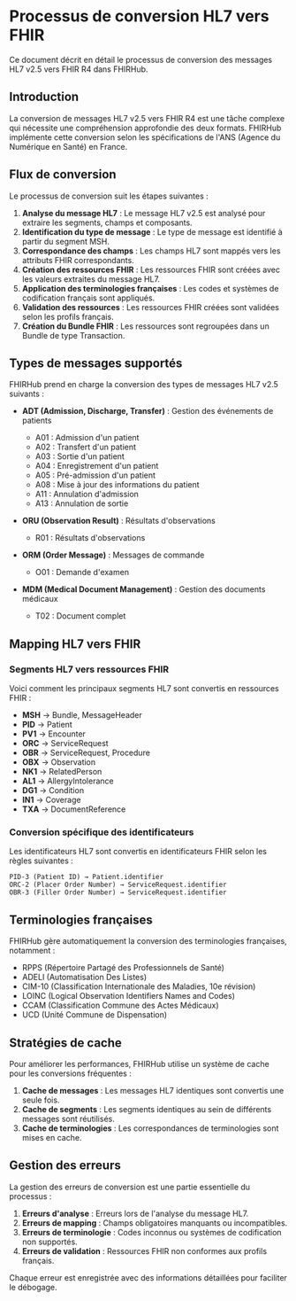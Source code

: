 # Processus de conversion HL7 vers FHIR

Ce document décrit en détail le processus de conversion des messages HL7 v2.5 vers FHIR R4 dans FHIRHub.

## Introduction

La conversion de messages HL7 v2.5 vers FHIR R4 est une tâche complexe qui nécessite une compréhension approfondie des deux formats. FHIRHub implémente cette conversion selon les spécifications de l'ANS (Agence du Numérique en Santé) en France.

## Flux de conversion

Le processus de conversion suit les étapes suivantes :

1. **Analyse du message HL7** : Le message HL7 v2.5 est analysé pour extraire les segments, champs et composants.
2. **Identification du type de message** : Le type de message est identifié à partir du segment MSH.
3. **Correspondance des champs** : Les champs HL7 sont mappés vers les attributs FHIR correspondants.
4. **Création des ressources FHIR** : Les ressources FHIR sont créées avec les valeurs extraites du message HL7.
5. **Application des terminologies françaises** : Les codes et systèmes de codification français sont appliqués.
6. **Validation des ressources** : Les ressources FHIR créées sont validées selon les profils français.
7. **Création du Bundle FHIR** : Les ressources sont regroupées dans un Bundle de type Transaction.

## Types de messages supportés

FHIRHub prend en charge la conversion des types de messages HL7 v2.5 suivants :

- **ADT (Admission, Discharge, Transfer)** : Gestion des événements de patients
  - A01 : Admission d'un patient
  - A02 : Transfert d'un patient
  - A03 : Sortie d'un patient
  - A04 : Enregistrement d'un patient
  - A05 : Pré-admission d'un patient
  - A08 : Mise à jour des informations du patient
  - A11 : Annulation d'admission
  - A13 : Annulation de sortie
  
- **ORU (Observation Result)** : Résultats d'observations
  - R01 : Résultats d'observations

- **ORM (Order Message)** : Messages de commande
  - O01 : Demande d'examen

- **MDM (Medical Document Management)** : Gestion des documents médicaux
  - T02 : Document complet

## Mapping HL7 vers FHIR

### Segments HL7 vers ressources FHIR

Voici comment les principaux segments HL7 sont convertis en ressources FHIR :

- **MSH** → Bundle, MessageHeader
- **PID** → Patient
- **PV1** → Encounter
- **ORC** → ServiceRequest
- **OBR** → ServiceRequest, Procedure
- **OBX** → Observation
- **NK1** → RelatedPerson
- **AL1** → AllergyIntolerance
- **DG1** → Condition
- **IN1** → Coverage
- **TXA** → DocumentReference

### Conversion spécifique des identificateurs

Les identificateurs HL7 sont convertis en identificateurs FHIR selon les règles suivantes :

```
PID-3 (Patient ID) → Patient.identifier
ORC-2 (Placer Order Number) → ServiceRequest.identifier
OBR-3 (Filler Order Number) → ServiceRequest.identifier
```

## Terminologies françaises

FHIRHub gère automatiquement la conversion des terminologies françaises, notamment :

- RPPS (Répertoire Partagé des Professionnels de Santé)
- ADELI (Automatisation Des Listes)
- CIM-10 (Classification Internationale des Maladies, 10e révision)
- LOINC (Logical Observation Identifiers Names and Codes)
- CCAM (Classification Commune des Actes Médicaux)
- UCD (Unité Commune de Dispensation)

## Stratégies de cache

Pour améliorer les performances, FHIRHub utilise un système de cache pour les conversions fréquentes :

1. **Cache de messages** : Les messages HL7 identiques sont convertis une seule fois.
2. **Cache de segments** : Les segments identiques au sein de différents messages sont réutilisés.
3. **Cache de terminologies** : Les correspondances de terminologies sont mises en cache.

## Gestion des erreurs

La gestion des erreurs de conversion est une partie essentielle du processus :

1. **Erreurs d'analyse** : Erreurs lors de l'analyse du message HL7.
2. **Erreurs de mapping** : Champs obligatoires manquants ou incompatibles.
3. **Erreurs de terminologie** : Codes inconnus ou systèmes de codification non supportés.
4. **Erreurs de validation** : Ressources FHIR non conformes aux profils français.

Chaque erreur est enregistrée avec des informations détaillées pour faciliter le débogage.